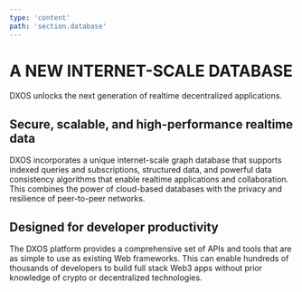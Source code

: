 ```yaml
---
type: 'content'
path: 'section.database'
---
```


# A NEW INTERNET-SCALE DATABASE

DXOS unlocks the next generation of realtime decentralized applications.


## Secure, scalable, and high-performance realtime data

DXOS incorporates a unique internet-scale graph database that supports indexed queries and subscriptions, 
structured data, and powerful data consistency algorithms that enable realtime applications and collaboration. This combines the power of cloud-based databases with the privacy and resilience of peer-to-peer networks.

## Designed for developer productivity

The DXOS platform provides a comprehensive set of APIs and tools that are as simple to use as existing Web frameworks. 
This can enable hundreds of thousands of developers to build full stack Web3 apps without prior knowledge of crypto or decentralized technologies.

